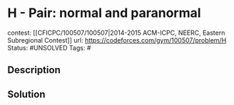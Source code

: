 # H - Pair: normal and paranormal

contest: [[CFICPC/100507/100507|2014-2015 ACM-ICPC, NEERC, Eastern Subregional Contest]]
url: https://codeforces.com/gym/100507/problem/H
Status: #UNSOLVED
Tags: #

## Description

## Solution


